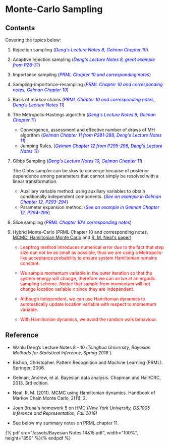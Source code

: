 # Monte-Carlo Sampling

## Contents

Covering the topics below:

1. Rejection sampling (<span style="color:blue">*Deng's Lecture Notes 8, Gelman Chapter 10*</span>)

2. Adaptive rejection sampling (<span style="color:blue">*Deng's Lecture Notes 8, great example from P26-31*</span>)

3. Importance sampling (<span style="color:blue">*PRML Chapter 10 and corresponding notes*</span>)

4. Sampling-importance-resampling (<span style="color:blue">*PRML Chapter 10 and corresponding notes, Gelman Chapter 10*</span>)

5. Basis of markov chains (<span style="color:blue">*PRML Chapter 10 and corresponding notes, Deng's Lecture Notes 11*</span>)

6. The Metropolis-Hastings algorithm (<span style="color:blue">*Deng's Lecture Notes 9, Gelman Chapter 11*</span>)

	- Convergence, assessment and effective number of draws of MH algorithm (<span style="color:blue">*Gelman Chapter 11 from P281-288, Deng's Lecture Notes 11*</span>)
	- Jumping Rules. (<span style="color:blue">*Gelman Chapter 12 from P295-296, Deng's Lecture Notes 11*</span>)

7. Gibbs Sampling (<span style="color:blue">*Deng's Lecture Notes 10, Gelman Chapter 11*</span>)

	The Gibbs sampler can be slow to converge because of posterior dependence among parameters that cannot simply be resolved with a linear transformation.
	- Auxiliary variable method: using auxiliary variables to obtain conditionally independent components. (<span style="color:blue">*See an example in Gelman Chapter 12, P293-294*</span>)
	- Parameter expansion method: (<span style="color:blue">*See an example in Gelman Chapter 12, P294-295*</span>)

8. Slice sampling (<span style="color:blue">*PRML Chapter 10's corresponding notes*</span>)

9. Hybrid Monte-Carlo (PRML Chapter 10 and corresponding notes, [MCMC: Hamiltonian Monte Carlo](https://theclevermachine.wordpress.com/2012/11/18/mcmc-hamiltonian-monte-carlo-a-k-a-hybrid-monte-carlo/) and [R. M. Neal's paper](https://arxiv.org/pdf/1206.1901.pdf))

	- <span style="color:red">Leapfrog method introduces numerical error due to the fact that step size can not be as small as possible, thus we are using a Metropolis-like acceptance probability to ensure system Hamiltonian remains constant.</span>

	- <span style="color:red">We sample momentum variable in the outer iteration so that the system energy will change, therefore we can arrive at an ergodic sampling scheme. Notice that sample from momentum will not change location variable x since they are independent.</span>

	- <span style="color:red">Although independent, we can use Hamiltonian dynamics to automatically update location variable with respect to momentum variable.</span>

	- <span style="color:red">With Hamiltonian dynamics, we avoid the random walk behaviour.</span>


## Reference

- Wanlu Deng’s Lecture Notes 8 - 10 (*Tsinghua University, Bayesian Methods for Statistical Inference, Spring 2018* ).

- Bishop, Christopher. Pattern Recognition and Machine Learning (PRML). Springer, 2006.

- Gelman, Andrew, et al. Bayesian data analysis. Chapman and Hall/CRC, 2013. 3rd edition.

- Neal, R. M. (2011). MCMC using Hamiltonian dynamics. Handbook of Markov Chain Monte Carlo, 2(11), 2.

- Joan Bruna's homework 5 on HMC *(New York University, DS.1005 Inference and Representation, Fall 2018)*

- See below my summary notes on PRML chapter 11.

{% pdf src="/assets/Bayesian Notes 14&15.pdf", width="100%", height="850" %}{% endpdf %}
